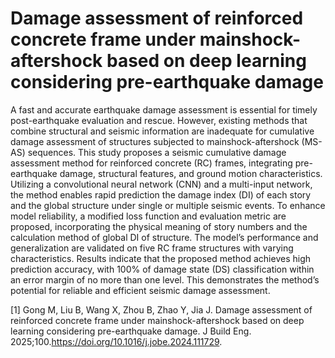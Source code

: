 # Damage assessment of reinforced concrete frame under mainshock-aftershock based on deep learning considering pre-earthquake damage
A fast and accurate earthquake damage assessment is essential for timely post-earthquake evaluation and rescue. However, existing methods that combine structural and seismic information are inadequate for cumulative damage assessment of structures subjected to mainshock-aftershock (MS-AS) sequences. This study proposes a seismic cumulative damage assessment method for reinforced concrete (RC) frames, integrating pre-earthquake damage, structural features, and ground motion characteristics. Utilizing a convolutional neural network (CNN) and a multi-input network, the method enables rapid prediction the damage index (DI) of each story and the global structure under single or multiple seismic events. To enhance model reliability, a modified loss function and evaluation metric are proposed, incorporating the physical meaning of story numbers and the calculation method of global DI of structure. The model’s performance and generalization are validated on five RC frame structures with varying characteristics. Results indicate that the proposed method achieves high prediction accuracy, with 100% of damage state (DS) classification within an error margin of no more than one level. This demonstrates the method’s potential for reliable and efficient seismic damage assessment.

[1] Gong M, Liu B, Wang X, Zhou B, Zhao Y, Jia J. Damage assessment of reinforced concrete frame under mainshock-aftershock based on deep learning considering pre-earthquake damage. J Build Eng. 2025;100.https://doi.org/10.1016/j.jobe.2024.111729.
